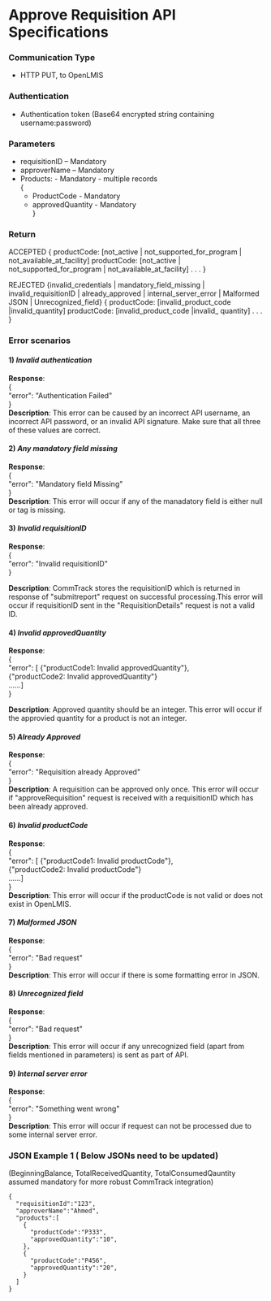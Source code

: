 # Approve Requisition API Specifications

### Communication Type

- HTTP PUT, to OpenLMIS

### Authentication

- Authentication token (Base64 encrypted string containing username:password)

### Parameters

- requisitionID – Mandatory
- approverName – Mandatory
- Products:  - Mandatory - multiple records  
{  
    * ProductCode - Mandatory  
    * approvedQuantity - Mandatory  
}  
 
### Return
ACCEPTED
{ productCode:   [not_active | not_supported_for_program | not_available_at_facility]
    productCode:   [not_active | not_supported_for_program | not_available_at_facility]
   . . . }
 
REJECTED   {invalid_credentials | mandatory_field_missing | invalid_requisitionID | already_approved | internal_server_error | Malformed JSON | Unrecognized_field}
{ productCode:   [invalid_product_code |invalid_quantity]
  productCode:   [invalid_product_code |invalid_ quantity]
  . . . }
 
### Error scenarios 

#### 1) *Invalid authentication*  
**Response**:    
{  
   "error": "Authentication Failed"  
}   
**Description**: This error can be caused by an incorrect API username, an incorrect API password, or an invalid API signature. Make sure that all three of these values are correct.

#### 2) *Any mandatory field missing*
**Response**:  
{    
   "error": "Mandatory field Missing"    
}    
**Description**: This error will occur if any of the manadatory field is either null or tag is missing.

#### 3) *Invalid requisitionID*
**Response**:  
{        
   "error": "Invalid requisitionID"      
}  
  
**Description**: CommTrack stores the requisitionID which is returned in response of "submitreport" request on successful processing.This error will occur if requisitionID sent in the "RequisitionDetails" request is not a valid ID. 

#### 4) *Invalid approvedQuantity*
**Response**:  
{        
   "error": [ {"productCode1: Invalid approvedQuantity"},  
              {"productCode2: Invalid approvedQuantity"}  
            ......]  
}  
  
**Description**: Approved quantity should be an integer. This error will occur if the approvied quantity for a product is not an integer.

#### 5) *Already Approved*
**Response**:  
{        
   "error": "Requisition already Approved"       
}    
**Description**: A requisition can be approved only once. This error will occur if "approveRequisition" request is received with a requisitionID which has been already approved. 

#### 6) *Invalid productCode*
**Response**:  
{        
   "error":  [ {"productCode1: Invalid productCode"},  
              {"productCode2: Invalid productCode"}  
            ......]        
}   
**Description**: This error will occur if the productCode is not valid or does not exist in OpenLMIS.

#### 7) *Malformed JSON*
**Response**:   
{          
   "error": "Bad request"        
}   
**Description**: This error will occur if there is some formatting error in JSON.

#### 8) *Unrecognized field*
**Response**:  
{        
   "error": "Bad request"      
}  
**Description**: This error will occur if any unrecognized field (apart from fields mentioned in parameters) is sent as part of API.

#### 9) *Internal server error*
**Response**:  
{        
   "error": "Something went wrong"      
}  
**Description**: This error will occur if request can not be processed due to some internal server error.


### JSON Example 1 ( Below JSONs need to be updated)

(BeginningBalance, TotalReceivedQuantity, TotalConsumedQauntity assumed mandatory for more robust CommTrack integration)

    {
      "requisitionId":"123",
      "approverName":"Ahmed",
      "products":[
        {
          "productCode":"P333",
          "approvedQuantity":"10",
        },
        {
          "productCode":"P456",
          "approvedQuantity":"20",
        }
      ]
    }
